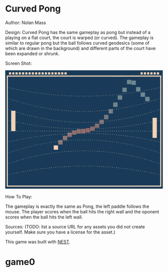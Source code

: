 # Curved Pong

Author: Nolan Mass

Design: Curved Pong has the same gameplay as pong but instead of a playing on a flat court, the court is warped (or curved). The gameplay is similar to regular pong but the ball follows curved geodesics (some of which are drawn in the background) and different parts of the court have been expanded or shrunk.

Screen Shot:

![Screen Shot](screenshot.png)

How To Play:

The gameplay is exactly the same as Pong, the left paddle follows the mouse. The player scores when the ball hits the right wall and the oponent scores when the ball hits the left wall.

Sources: (TODO: list a source URL for any assets you did not create yourself. Make sure you have a license for the asset.)

This game was built with [NEST](NEST.md).
# game0
